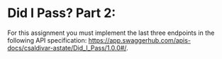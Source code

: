 # Did I Pass? Part 2:

For this assignment you must implement the last three endpoints in the following API specification: https://app.swaggerhub.com/apis-docs/csaldivar-astate/Did_I_Pass/1.0.0#/.
